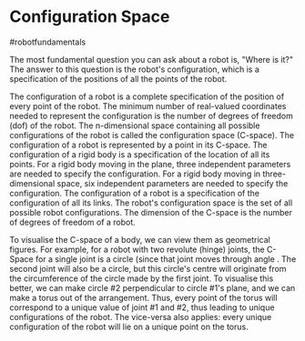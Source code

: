 # Configuration Space
#robotfundamentals

The most fundamental question you can ask about a robot is, "Where is it?" The answer to this question is the robot's configuration, which is a specification of the positions of all the points of the robot.

The configuration of a robot is a complete specification of the position of every point of the robot. The minimum number of real-valued coordinates needed to represent the configuration is the number of degrees of freedom (dof) of the robot. The n-dimensional space containing all possible configurations of the robot is called the configuration space (C-space). The configuration of a robot is represented by a point in its C-space. The configuration of a rigid body is a specification of the location of all its points. For a rigid body moving in the plane, three independent parameters are needed to specify the configuration. For a rigid body moving in three-dimensional space, six independent parameters are needed to specify the configuration. The configuration of a robot is a specification of the configuration of all its links. The robot's configuration space is the set of all possible robot configurations. The dimension of the C-space is the number of degrees of freedom of a robot.

To visualise the C-space of a body, we can view them as geometrical figures. For example, for a robot with two revolute (hinge) joints, the C-Space for a single joint is a circle (since that joint moves through angle . The second joint will also be a circle, but this circle's centre will originate from the circumference of the circle made by the first joint. To visualise this better, we can make circle #2 perpendicular to circle #1's plane, and we can make a torus out of the arrangement. Thus, every point of the torus will correspond to a unique value of joint #1 and #2, thus leading to unique configurations of the robot. The vice-versa also applies: every unique configuration of the robot will lie on a unique point on the torus.